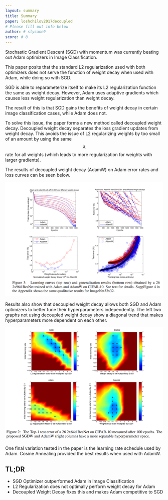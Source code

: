 ```yaml
---
layout: summary
title: Summary
paper: loshchilov2017decoupled
# Please fill out info below
author: # slycane9
score: # 8
---
```


Stochastic Gradient Descent (SGD) with momentum was currently beating out Adam optimizers in Image Classification.

This paper posits that the standard L2 regularization used with both optimizers does not serve the function of weight decay when used with Adam, while doing so with SGD.

SGD is able to reparameterize itself to make its L2 regularization function the same as weight decay.  However, Adam uses adaptive gradients which causes less weight regularization than weight decay.

The result of this is that SGD gains the benefits of weight decay in certain image classification cases, while Adam does not.


To solve this issue, the paper forms a new method called decoupled weight decay.  Decoupled weight decay separates the loss gradient updates from weight decay.  This avoids the issue of L2 regularizing weights by too small of an amount by using the same $$\lambda$$ rate for all weights (which leads to more regularization for weights with larger gradients).


The results of decoupled weight decay (AdamW) on Adam error rates and loss curves can be seen below.

![adamvsadamw](loshchilov2017decoupled_2b.png)


Results also show that decoupled weight decay allows both SGD and Adam optimizers to better tune their hyperparameters independently.  The left two graphs not using decoupled weight decay show a diagonal trend that makes hyperparameters more dependent on each other.

![sgdvsadamw](loshchilov2017decoupled_2a.png)


One final variation tested in the paper is the learning rate schedule used by Adam.  Cosine Annealing provided the best results when used with AdamW.


## TL;DR
* SGD Optimizer outperformed Adam in Image Classification
* L2 Regularization does not optimally perform weight decay for Adam
* Decoupled Weight Decay fixes this and makes Adam competitive to SGD
